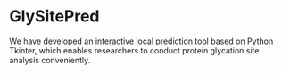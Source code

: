 # GlySitePred
We have developed an interactive local prediction tool based on Python Tkinter, which enables researchers to conduct protein glycation site analysis conveniently.
